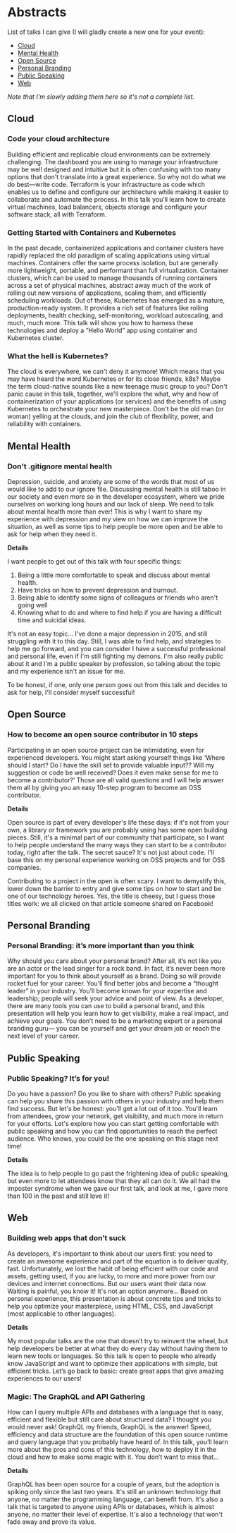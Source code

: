 # Abstracts

List of talks I can give (I will gladly create a new one for your event):
- [Cloud](#cloud)
- [Mental Health](#mental-health)
- [Open Source](#open-source)
- [Personal Branding](#personal-branding)
- [Public Speaking](#public-speaking)
- [Web](#web)

_Note that I'm slowly adding them here so it's not a complete list._


## Cloud
### Code your cloud architecture
Building efficient and replicable cloud environments can be extremely challenging. The dashboard you are using to manage your infrastructure may be well designed and intuitive but it is often confusing with too many options that don't translate into a great experience. So why not do what we do best—write code. Terraform is your infrastructure as code which enables us to define and configure our architecture while making it easier to collaborate and automate the process. In this talk you’ll learn how to create virtual machines, load balancers, objects storage and configure your software stack, all with Terraform.

### Getting Started with Containers and Kubernetes
In the past decade, containerized applications and container clusters have rapidly replaced the old paradigm of scaling applications using virtual machines. Containers offer the same process isolation, but are generally more lightweight, portable, and performant than full virtualization. Container clusters, which can be used to manage thousands of running containers across a set of physical machines, abstract away much of the work of rolling out new versions of applications, scaling them, and efficiently scheduling workloads. Out of these, Kubernetes has emerged as a mature, production-ready system. It provides a rich set of features like rolling deployments, health checking, self-monitoring, workload autoscaling, and much, much more. This talk will show you how to harness these technologies and deploy a “Hello World” app using container and Kubernetes cluster.

### What the hell is Kubernetes?
The cloud is everywhere, we can't deny it anymore! Which means that you may have heard the word Kubernetes or for its close friends, k8s? Maybe the term cloud-native sounds like a new teenage music group to you? Don't panic cause in this talk, together, we'll explore the what, why and how of containerization of your applications (or services) and the benefits of using Kubernetes to orchestrate your new masterpiece. Don't be the old man (or woman) yelling at the clouds, and join the club of flexibility, power, and reliability with containers.


## Mental Health
### Don't .gitignore mental health
Depression, suicide, and anxiety are some of the words that most of us would like to add to our ignore file. Discussing mental health is still taboo in our society and even more so in the developer ecosystem, where we pride ourselves on working long hours and our lack of sleep. We need to talk about mental health more than ever! This is why I want to share my experience with depression and my view on how we can improve the situation, as well as some tips to help people be more open and be able to ask for help when they need it.

**Details**

I want people to get out of this talk with four specific things:
1. Being a little more comfortable to speak and discuss about mental health.
2. Have tricks on how to prevent depression and burnout.
3. Being able to identify some signs of colleagues or friends who aren't going well
4. Knowing what to do and where to find help if you are having a difficult time and suicidal ideas.

It's not an easy topic... I've done a major depression in 2015, and still struggling with it to this day. Still, I was able to find help, and strategies to help me go forward, and you can consider I have a successful professional and personal life, even if I'm still fighting my demons. I'm also really public about it and I'm a public speaker by profession, so talking about the topic and my experience isn't an issue for me.

To be honest, if one, only one person goes out from this talk and decides to ask for help, I'll consider myself successful!

## Open Source
### How to become an open source contributor in 10 steps
Participating in an open source project can be intimidating, even for experienced developers. You might start asking yourself things like ‘Where should I start? Do I have the skill set to provide valuable input?? Will my suggestion or code be well received? Does it even make sense for me to become a contributor?’ Those are all valid questions and I will help answer them all by giving you an easy 10-step program to become an OSS contributor.

**Details**

Open source is part of every developer's life these days: if it's not from your own, a library or framework you are probably using has some open building pieces. Still, it's a minimal part of our community that participate, so I want to help people understand the many ways they can start to be a contributor today, right after the talk. The secret sauce? It's not just about code. I'll base this on my personal experience working on OSS projects and for OSS companies.

Contributing to a project in the open is often scary. I want to demystify this, lower down the barrier to entry and give some tips on how to start and be one of our technology heroes. Yes, the title is cheesy, but I guess those titles work: we all clicked on that article someone shared on Facebook!

## Personal Branding
### Personal Branding: it’s more important than you think
Why should you care about your personal brand? After all, it’s not like you are an actor or the lead singer for a rock band. In fact, it’s never been more important for you to think about yourself as a brand. Doing so will provide rocket fuel for your career. You’ll find better jobs and become a  “thought leader” in your industry. You’ll become known for your expertise and leadership; people will seek your advice and point of view. As a developer, there are many tools you can use to build a personal brand, and this presentation will help you learn how to get visibility, make a real impact, and achieve your goals. You don’t need to be a marketing expert or a personal branding guru— you can be yourself and get your dream job or reach the next level of your career.


## Public Speaking
### Public Speaking? It’s for you!
Do you have a passion? Do you like to share with others? Public speaking can help you share this passion with others  in your industry and help them  find success. But let's be honest: you'll get a lot out of it too. You'll learn from attendees, grow your network, get visibility, and much more in return for your efforts. Let's explore how you can start getting comfortable with public speaking and how you can find opportunities to reach the perfect audience. Who knows, you could be the one speaking on this stage next time!

**Details**

The idea is to help people to go past the frightening idea of public speaking, but even more to let attendees know that they all can do it. We all had the imposter syndrome when we gave our first talk, and look at me, I gave more than 100 in the past and still love it!

## Web
### Building web apps that don’t suck
As developers, it's important to think about our users first: you need to create an awesome experience and part of the equation is to deliver quality, fast. Unfortunately, we lost the habit of being efficient with our code and assets, getting used, if you are lucky, to more and more power from our devices and internet connections. But our users want their data now. Waiting is painful, you know it! It's not an option anymore... Based on personal experience, this presentation is about concrete tips and tricks to help you optimize your masterpiece, using HTML, CSS, and JavaScript (most applicable to other languages).

**Details**

My most popular talks are the one that doesn’t try to reinvent the wheel, but help developers be better at what they do every day without having them to learn new tools or languages. So this talk is open to people who already know JavaScript and want to optimize their applications with simple, but efficient tricks. Let’s go back to basic: create great apps that give amazing experiences to our users!

### Magic: The GraphQL and API Gathering
How can I query multiple APIs and databases with a language that is easy, efficient and flexible but still care about structured data? I thought you would never ask! GraphQL my friends, GraphQL is the answer! Speed, efficiency and data structure are the foundation of this open source runtime and query language that you probably have heard of. In this talk, you’ll learn more about the pros and cons of this technology, how to deploy it in the cloud and how to make some magic with it. You don’t want to miss that...

**Details**

GraphQL has been open source for a couple of years, but the adoption is spiking only since the last two years. It's still an unknown technology that anyone, no matter the programming language, can benefit from. It's also a talk that is targeted to anyone using APIs or databases, which is almost anyone, no matter their level of expertise. It's also a technology that won't fade away and prove its value.
